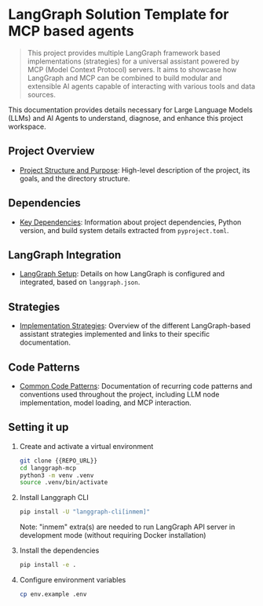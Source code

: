 # LangGraph Solution Template for MCP based agents

> This project provides multiple LangGraph framework based implementations (strategies) for a universal assistant powered by MCP (Model Context Protocol) servers. It aims to showcase how LangGraph and MCP can be combined to build modular and extensible AI agents capable of interacting with various tools and data sources.

This documentation provides details necessary for Large Language Models (LLMs) and AI Agents to understand, diagnose, and enhance this project workspace.

## Project Overview
- [Project Structure and Purpose](./docs/project_overview.md): High-level description of the project, its goals, and the directory structure.

## Dependencies
- [Key Dependencies](./docs/dependencies.md): Information about project dependencies, Python version, and build system details extracted from `pyproject.toml`.

## LangGraph Integration
- [LangGraph Setup](./docs/langgraph_integration.md): Details on how LangGraph is configured and integrated, based on `langgraph.json`.

## Strategies
- [Implementation Strategies](./docs/strategies/index.md): Overview of the different LangGraph-based assistant strategies implemented and links to their specific documentation.

## Code Patterns
- [Common Code Patterns](./docs/code_patterns.md): Documentation of recurring code patterns and conventions used throughout the project, including LLM node implementation, model loading, and MCP interaction. 

## Setting it up

1.  Create and activate a virtual environment
    ```bash
    git clone {{REPO_URL}}
    cd langgraph-mcp
    python3 -m venv .venv
    source .venv/bin/activate
    ```

2.  Install Langgraph CLI
    ```bash
    pip install -U "langgraph-cli[inmem]"
    ```
    Note: "inmem" extra(s) are needed to run LangGraph API server in development mode (without requiring Docker installation)

3.  Install the dependencies
    ```bash
    pip install -e .
    ```

4.  Configure environment variables
    ```bash
    cp env.example .env
    ```
